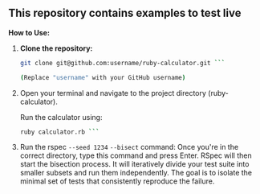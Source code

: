 ## This repository contains examples to test live

**How to Use:**

1. **Clone the repository:**

   ```bash
   git clone git@github.com:username/ruby-calculator.git ```

   (Replace "username" with your GitHub username)
   
2. Open your terminal and navigate to the project directory (ruby-calculator).
    
    Run the calculator using:
    
    ```bash
    ruby calculator.rb ```

3. Run the rspec `--seed 1234` `--bisect` command: Once you're in the correct directory, type this command and press Enter. RSpec will then start the bisection process. It will iteratively divide your test suite into smaller subsets and run them independently. The goal is to isolate the minimal set of tests that consistently reproduce the failure.
